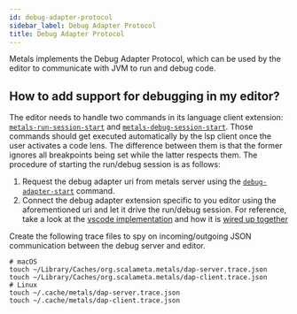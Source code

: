 ```yaml
---
id: debug-adapter-protocol
sidebar_label: Debug Adapter Protocol
title: Debug Adapter Protocol
---
```


Metals implements the Debug Adapter Protocol, which can be used by the editor to
communicate with JVM to run and debug code.

## How to add support for debugging in my editor?

The editor needs to handle two commands in its language client extension:
[`metals-run-session-start`](https://github.com/scalameta/metals/blob/master/metals/src/main/scala/scala/meta/internal/metals/ClientCommands.scala#L56)
and
[`metals-debug-session-start`](https://github.com/scalameta/metals/blob/master/metals/src/main/scala/scala/meta/internal/metals/ClientCommands.scala#L78).
Those commands should get executed automatically by the lsp client once the user
activates a code lens. The difference between them is that the former ignores
all breakpoints being set while the latter respects them. The procedure of
starting the run/debug session is as follows:

1. Request the debug adapter uri from metals server using the
   [`debug-adapter-start`](https://github.com/scalameta/metals/blob/master/metals/src/main/scala/scala/meta/internal/metals/ServerCommands.scala#L95)
   command.
2. Connect the debug adapter extension specific to you editor using the
   aforementioned uri and let it drive the run/debug session. For reference,
   take a look at the
   [vscode implementation](https://github.com/scalameta/metals-vscode/blob/master/src/scalaDebugger.ts)
   and how it is
   [wired up together](https://github.com/scalameta/metals-vscode/blob/master/src/extension.ts#L356)


Create the following trace files to spy on incoming/outgoing JSON communication between the debug server and editor.

```
# macOS
touch ~/Library/Caches/org.scalameta.metals/dap-server.trace.json
touch ~/Library/Caches/org.scalameta.metals/dap-client.trace.json
# Linux
touch ~/.cache/metals/dap-server.trace.json
touch ~/.cache/metals/dap-client.trace.json
```
